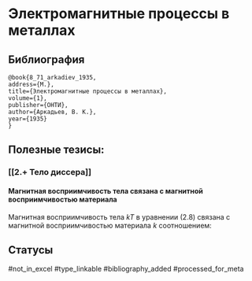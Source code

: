 # Электромагнитные процессы в металлах

## Библиография
```
@book{8_71_arkadiev_1935,
address={М.},
title={Электромагнитные процессы в металлах},
volume={1},
publisher={ОНТИ},
author={Аркадьев, В. К.},
year={1935}
}
```

## Полезные тезисы:
### [[2.+ Тело диссера]]
#### Магнитная восприимчивость тела связана с магнитной восприимчивостью материала
Магнитная восприимчивость тела _kT_ в уравнении (2.8) связана с магнитной восприимчивостью материала _k_ соотношением:

## Статусы
#not_in_excel 
#type_linkable 
#bibliography_added
#processed_for_meta
